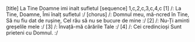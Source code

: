 [title] La Tine Doamne imi inalt sufletul
[sequence] 1,c,2,c,3,c,4,c
[1]
/: La Tine, Doamne,
Îmi înalț sufletul :/
[chorus]
/: Domnul meu, mă-ncred în Tine,
Să nu fiu dat de rușine,
Cel rău să nu se bucure de mine :/
[2]
/: Nu-Ți aminti greșelile mele :/
[3]
/: Învață-mă cărările Tale :/
[4]
/: Cei credincioși
Sunt prieteni cu Domnul. :/

